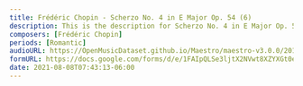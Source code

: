 ```yaml
---
title: Frédéric Chopin - Scherzo No. 4 in E Major Op. 54 (6)
description: This is the description for Scherzo No. 4 in E Major Op. 54 by Frédéric Chopin
composers: [Frédéric Chopin]
periods: [Romantic]
audioURL: https://OpenMusicDataset.github.io/Maestro/maestro-v3.0.0/2015/MIDI-Unprocessed_R1_D2-13-20_mid--AUDIO-from_mp3_15_R1_2015_wav--5.midi
formURL: https://docs.google.com/forms/d/e/1FAIpQLSe3ljtX2NVwt8XZYXGt0e7f6RUjGDy9irrS5JXZPstP-GznrA/viewform
date: 2021-08-08T07:43:13-06:00
---
```

